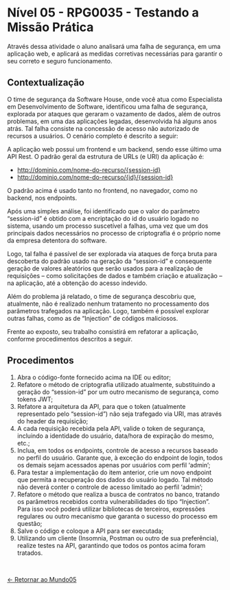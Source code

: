 # Nível 05 - RPG0035 - Testando a Missão Prática

Através dessa atividade o aluno analisará uma falha de segurança, em uma aplicação web, e aplicará as medidas corretivas necessárias para garantir o seu correto e seguro funcionamento.

## Contextualização

O time de segurança da Software House, onde você atua como Especialista em Desenvolvimento de Software, identificou uma falha de segurança, explorada por ataques que geraram o vazamento de dados, além de outros problemas, em uma das aplicações legadas, desenvolvida há alguns anos atrás. Tal falha consiste na concessão de acesso não autorizado de recursos a usuários. O cenário completo é descrito a seguir:

A aplicação web possui um frontend e um backend, sendo esse último uma API Rest. O padrão geral da estrutura de URLs (e URI) da aplicação é:

- http://dominio.com/nome-do-recurso/{session-id}
- http://dominio.com/nome-do-recurso/{id}/{session-id}

O padrão acima é usado tanto no frontend, no navegador, como no backend, nos endpoints.

Após uma simples análise, foi identificado que o valor do parâmetro “session-id” é obtido com a encriptação do id do usuário logado no sistema, usando um processo suscetível a falhas, uma vez que um dos principais dados necessários no processo de criptografia é o próprio nome da empresa detentora do software.

Logo, tal falha é passível de ser explorada via ataques de força bruta para descoberta do padrão usado na geração da “session-id” e consequente geração de valores aleatórios que serão usados para a realização de requisições – como solicitações de dados e também criação e atualização – na aplicação, até a obtenção do acesso indevido.

Além do problema já relatado, o time de segurança descobriu que, atualmente, não é realizado nenhum tratamento no processamento dos parâmetros trafegados na aplicação. Logo, também é possível explorar outras falhas, como as de “Injection” de códigos maliciosos.

Frente ao exposto, seu trabalho consistirá em refatorar a aplicação, conforme procedimentos descritos a seguir.

## Procedimentos

1. Abra o código-fonte fornecido acima na IDE ou editor;
2. Refatore o método de criptografia utilizado atualmente, substituindo a geração do “session-id” por um outro mecanismo de segurança, como tokens JWT;
3. Refatore a arquitetura da API, para que o token (atualmente representado pelo “session-id”) não seja trafegado via URI, mas através do header da requisição;
4. A cada requisição recebida pela API, valide o token de segurança, incluindo a identidade do usuário, data/hora de expiração do mesmo, etc.;
5. Inclua, em todos os endpoints, controle de acesso a recursos baseado no perfil do usuário. Garante que, à exceção do endpoint de login, todos os demais sejam acessados apenas por usuários com perfil ‘admin’;
6. Para testar a implementação do item anterior, crie um novo endpoint que permita a recuperação dos dados do usuário logado. Tal método não deverá conter o controle de acesso limitado ao perfil ‘admin’;
7. Refatore o método que realiza a busca de contratos no banco, tratando os parâmetros recebidos contra vulnerabilidades do tipo “Injection”. Para isso você poderá utilizar bibliotecas de terceiros, expressões regulares ou outro mecanismo que garanta o sucesso do processo em questão;
8. Salve o código e coloque a API para ser executada;
9. Utilizando um cliente (Insomnia, Postman ou outro de sua preferência), realize testes na API, garantindo que todos os pontos acima foram tratados.

<br>
  
[<- Retornar ao Mundo05](https://github.com/GilvanPOliveira/FullStack/tree/main/softwareSeguranca/missaoPratica)
